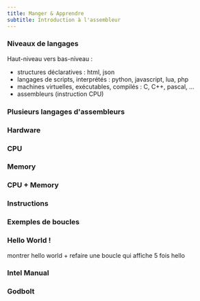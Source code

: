 ```yaml
---
title: Manger & Apprendre
subtitle: Introduction à l'assembleur
---
```


### Niveaux de langages

Haut-niveau vers bas-niveau :

* structures déclaratives : html, json
* langages de scripts, interprétés : python, javascript, lua, php
* machines virtuelles, exécutables, compilés : C, C++, pascal, ...
* assembleurs (instruction CPU)

### Plusieurs langages d'assembleurs

### Hardware

### CPU

### Memory

### CPU + Memory

### Instructions

### Exemples de boucles

### Hello World !

montrer hello world + refaire une boucle qui affiche 5 fois hello

### Intel Manual

### Godbolt

